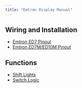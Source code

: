 ```yaml
---
title: "Emtron Display Manual"
---
```


## Wiring and Installation

* [Emtron ED7 Pinout](pinout-ed7)
* [Emtron ED7M/ED10M Pinout](pinout-edm)

## Functions

* [Shift Lights](shift-lights)
* [Switch Logic](switch-logic)
